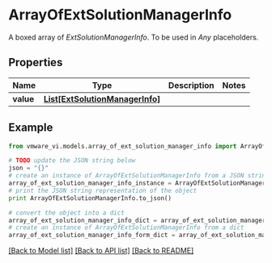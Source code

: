 # ArrayOfExtSolutionManagerInfo

A boxed array of *ExtSolutionManagerInfo*. To be used in *Any* placeholders. 

## Properties
Name | Type | Description | Notes
------------ | ------------- | ------------- | -------------
**value** | [**List[ExtSolutionManagerInfo]**](ExtSolutionManagerInfo.md) |  | 

## Example

```python
from vmware_vi.models.array_of_ext_solution_manager_info import ArrayOfExtSolutionManagerInfo

# TODO update the JSON string below
json = "{}"
# create an instance of ArrayOfExtSolutionManagerInfo from a JSON string
array_of_ext_solution_manager_info_instance = ArrayOfExtSolutionManagerInfo.from_json(json)
# print the JSON string representation of the object
print ArrayOfExtSolutionManagerInfo.to_json()

# convert the object into a dict
array_of_ext_solution_manager_info_dict = array_of_ext_solution_manager_info_instance.to_dict()
# create an instance of ArrayOfExtSolutionManagerInfo from a dict
array_of_ext_solution_manager_info_form_dict = array_of_ext_solution_manager_info.from_dict(array_of_ext_solution_manager_info_dict)
```
[[Back to Model list]](../README.md#documentation-for-models) [[Back to API list]](../README.md#documentation-for-api-endpoints) [[Back to README]](../README.md)


